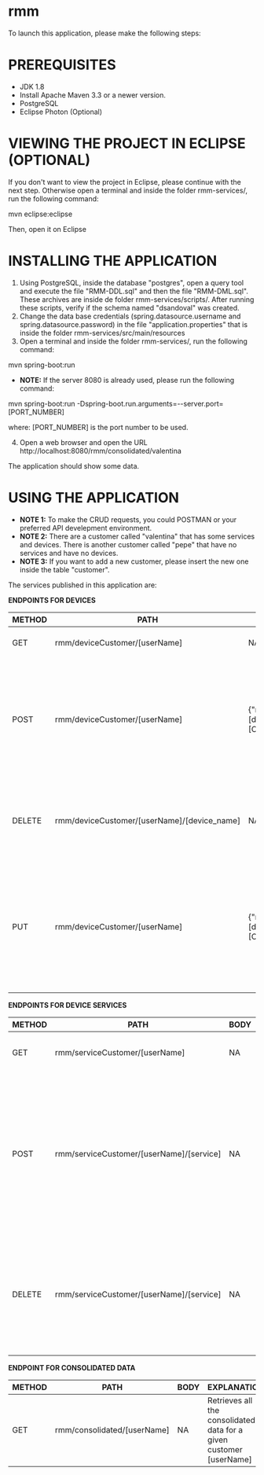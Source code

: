 # rmm
To launch this application, please make the following steps:

# PREREQUISITES
- JDK 1.8
- Install Apache Maven 3.3 or a newer version.
- PostgreSQL
- Eclipse Photon (Optional)


# VIEWING THE PROJECT IN ECLIPSE (OPTIONAL)
If you don't want to view the project in Eclipse, please continue with the next step. Otherwise open a terminal and inside the folder rmm-services/, run the following command:

mvn eclipse:eclipse

Then, open it on Eclipse

# INSTALLING THE APPLICATION
1) Using PostgreSQL, inside the database "postgres", open a query tool and execute the file "RMM-DDL.sql" and then the file "RMM-DML.sql". These archives are inside de folder rmm-services/scripts/. After running these scripts, verify if the schema named "dsandoval" was created.
2) Change the data base credentials (spring.datasource.username and spring.datasource.password) in the file "application.properties" that is inside the folder rmm-services/src/main/resources
3) Open a terminal and inside the folder rmm-services/, run the following command:

mvn spring-boot:run

- **NOTE:** If the server 8080 is already used, please run the following command:

mvn spring-boot:run -Dspring-boot.run.arguments=--server.port=[PORT_NUMBER]

where: [PORT_NUMBER] is the port number to be used.

4) Open a web browser and open the URL
http://localhost:8080/rmm/consolidated/valentina

The application should show some data.

# USING THE APPLICATION
- **NOTE 1:** To make the CRUD requests, you could POSTMAN or your preferred API develepment environment.
- **NOTE 2:** There are a customer called "valentina" that has some services and devices. There is another customer called "pepe" that have no services and have no devices.
- **NOTE 3:** If you want to add a new customer, please insert the new one inside the table "customer".

The services published in this application are:

**ENDPOINTS FOR DEVICES**

METHOD | PATH | BODY | EXPLANATION
--- | --- | --- | ---
GET | rmm/deviceCustomer/[userName] | NA | Retrieves the devices data for a given [userName]
POST | rmm/deviceCustomer/[userName] | {"name":"[device_name]","osId":"[OS_ID]"} | Insert a new device for a given customer, where:[userName] is the name of the consumer, [device_name] is the name of the device, [OS_ID] is the operative system ID. There are 3 of them: WIN_WORKSTATION, WIN_SERVER, MAC
DELETE | rmm/deviceCustomer/[userName]/[device_name] | NA | Delete a device for a given customer, where: [userName] is the name of the consumer, [device_name] is the name of the device to be deleted
PUT | rmm/deviceCustomer/[userName] | {"name":"[device_name]","osId":"[OS_ID]"} | Update device for a given customer, where: [userName] is the new name of the consumer, [device_name] is the new name of the device, [OS_ID] is the new operative system ID. There are 3 of them: WIN_WORKSTATION, WIN_SERVER, MAC


**ENDPOINTS FOR DEVICE SERVICES**

METHOD | PATH | BODY | EXPLANATION
--- | --- | --- | ---
GET | rmm/serviceCustomer/[userName] | NA | Retrieves the services chosen for a [userName]
POST | rmm/serviceCustomer/[userName]/[service] | NA | Insert a new service for a given customer, where:[userName] is the name of the consumer, [service] is the service ID. There are 4 of them: ANTIVIRUS, PSA, CLOUDBERRY, TEAMVIEWER
DELETE | rmm/serviceCustomer/[userName]/[service] | NA | Delete a service for a given customer, where:[userName] is the name of the consumer, [device_name] is the name of the service to be deleted


**ENDPOINT FOR CONSOLIDATED DATA**

METHOD | PATH | BODY | EXPLANATION
--- | --- | --- | ---
GET | rmm/consolidated/[userName] | NA | Retrieves all the consolidated data for a given 																									customer [userName]



